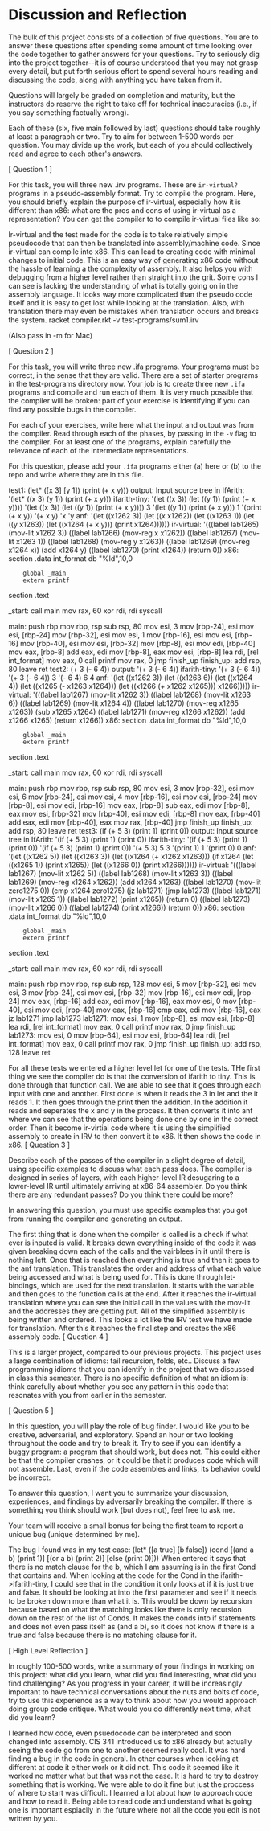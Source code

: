 # Discussion and Reflection


The bulk of this project consists of a collection of five
questions. You are to answer these questions after spending some
amount of time looking over the code together to gather answers for
your questions. Try to seriously dig into the project together--it is
of course understood that you may not grasp every detail, but put
forth serious effort to spend several hours reading and discussing the
code, along with anything you have taken from it.

Questions will largely be graded on completion and maturity, but the
instructors do reserve the right to take off for technical
inaccuracies (i.e., if you say something factually wrong).

Each of these (six, five main followed by last) questions should take
roughly at least a paragraph or two. Try to aim for between 1-500
words per question. You may divide up the work, but each of you should
collectively read and agree to each other's answers.

[ Question 1 ] 

For this task, you will three new .irv programs. These are
`ir-virtual?` programs in a pseudo-assembly format. Try to compile the
program. Here, you should briefly explain the purpose of ir-virtual,
especially how it is different than x86: what are the pros and cons of
using ir-virtual as a representation? You can get the compiler to to
compile ir-virtual files like so: 

Ir-virtual and the test made for the code is to take relatively simple pseudocode that can then be translated into assembly/machine code. Since ir-virtual can compile into x86. This can lead to creating code with minimal changes to initial code.  This is an easy way of generating x86 code without the hassle of learning a the complexity of assembly.  It also helps you with debugging from a higher level rather than straight into the grit. Some cons I can see is lacking the understanding of what is totally going on in the assembly language.  It looks way more complicated than the pseudo code itself and it is easy to get lost while looking at the translation.  Also, with translation there may even be mistakes when translation occurs and breaks the system.
racket compiler.rkt -v test-programs/sum1.irv 

(Also pass in -m for Mac)

[ Question 2 ] 

For this task, you will write three new .ifa programs. Your programs
must be correct, in the sense that they are valid. There are a set of
starter programs in the test-programs directory now. Your job is to
create three new `.ifa` programs and compile and run each of them. It
is very much possible that the compiler will be broken: part of your
exercise is identifying if you can find any possible bugs in the
compiler.

For each of your exercises, write here what the input and output was
from the compiler. Read through each of the phases, by passing in the
`-v` flag to the compiler. For at least one of the programs, explain
carefully the relevance of each of the intermediate representations.

For this question, please add your `.ifa` programs either (a) here or
(b) to the repo and write where they are in this file.

test1:
(let* ([x 3] [y 1]) (print (+ x y)))
output: 
Input source tree in IfArith:
'(let* ((x 3) (y 1)) (print (+ x y)))
ifarith-tiny:
'(let ((x 3)) (let ((y 1)) (print (+ x y))))
'(let ((x 3)) (let ((y 1)) (print (+ x y))))
3
'(let ((y 1)) (print (+ x y)))
1
'(print (+ x y))
'(+ x y)
'x
'y
anf:
'(let ((x1262 3))
   (let ((x x1262))
     (let ((x1263 1))
       (let ((y x1263)) (let ((x1264 (+ x y))) (print x1264))))))
ir-virtual:
'(((label lab1265) (mov-lit x1262 3))
  ((label lab1266) (mov-reg x x1262))
  ((label lab1267) (mov-lit x1263 1))
  ((label lab1268) (mov-reg y x1263))
  ((label lab1269) (mov-reg x1264 x))
  (add x1264 y)
  ((label lab1270) (print x1264))
  (return 0))
x86:
section .data
        int_format db "%ld",10,0


        global _main
        extern printf
section .text


_start: call main
        mov rax, 60
        xor rdi, rdi
        syscall


main:   push rbp
        mov rbp, rsp
        sub rsp, 80
        mov esi, 3
        mov [rbp-24], esi
        mov esi, [rbp-24]
        mov [rbp-32], esi
        mov esi, 1
        mov [rbp-16], esi
        mov esi, [rbp-16]
        mov [rbp-40], esi
        mov esi, [rbp-32]
        mov [rbp-8], esi
        mov edi, [rbp-40]
        mov eax, [rbp-8]
        add eax, edi
        mov [rbp-8], eax
        mov esi, [rbp-8]
        lea rdi, [rel int_format]
        mov eax, 0
        call printf
        mov rax, 0
        jmp finish_up
finish_up:      add rsp, 80
        leave
        ret
test2:
(+ 3 (- 6 4))
output:
'(+ 3 (- 6 4))
ifarith-tiny:
'(+ 3 (- 6 4))
'(+ 3 (- 6 4))
3
'(- 6 4)
6
4
anf:
'(let ((x1262 3))
   (let ((x1263 6))
     (let ((x1264 4))
       (let ((x1265 (- x1263 x1264))) (let ((x1266 (+ x1262 x1265))) x1266)))))
ir-virtual:
'(((label lab1267) (mov-lit x1262 3))
  ((label lab1268) (mov-lit x1263 6))
  ((label lab1269) (mov-lit x1264 4))
  ((label lab1270) (mov-reg x1265 x1263))
  (sub x1265 x1264)
  ((label lab1271) (mov-reg x1266 x1262))
  (add x1266 x1265)
  (return x1266))
x86:
section .data
        int_format db "%ld",10,0


        global _main
        extern printf
section .text


_start: call main
        mov rax, 60
        xor rdi, rdi
        syscall


main:   push rbp
        mov rbp, rsp
        sub rsp, 80
        mov esi, 3
        mov [rbp-32], esi
        mov esi, 6
        mov [rbp-24], esi
        mov esi, 4
        mov [rbp-16], esi
        mov esi, [rbp-24]
        mov [rbp-8], esi
        mov edi, [rbp-16]
        mov eax, [rbp-8]
        sub eax, edi
        mov [rbp-8], eax
        mov esi, [rbp-32]
        mov [rbp-40], esi
        mov edi, [rbp-8]
        mov eax, [rbp-40]
        add eax, edi
        mov [rbp-40], eax
        mov rax, [rbp-40]
        jmp finish_up
finish_up:      add rsp, 80
        leave
        ret
test3:
(if (+ 5 3)
    (print 1)
    (print 0))
output:
Input source tree in IfArith:
'(if (+ 5 3) (print 1) (print 0))
ifarith-tiny:
'(if (+ 5 3) (print 1) (print 0))
'(if (+ 5 3) (print 1) (print 0))
'(+ 5 3)
5
3
'(print 1)
1
'(print 0)
0
anf:
'(let ((x1262 5))
   (let ((x1263 3))
     (let ((x1264 (+ x1262 x1263)))
       (if x1264
         (let ((x1265 1)) (print x1265))
         (let ((x1266 0)) (print x1266))))))
ir-virtual:
'(((label lab1267) (mov-lit x1262 5))
  ((label lab1268) (mov-lit x1263 3))
  ((label lab1269) (mov-reg x1264 x1262))
  (add x1264 x1263)
  ((label lab1270) (mov-lit zero1275 0))
  (cmp x1264 zero1275)
  (jz lab1271)
  (jmp lab1273)
  ((label lab1271) (mov-lit x1265 1))
  ((label lab1272) (print x1265))
  (return 0)
  ((label lab1273) (mov-lit x1266 0))
  ((label lab1274) (print x1266))
  (return 0))
x86:
section .data
        int_format db "%ld",10,0


        global _main
        extern printf
section .text


_start: call main
        mov rax, 60
        xor rdi, rdi
        syscall


main:   push rbp
        mov rbp, rsp
        sub rsp, 128
        mov esi, 5
        mov [rbp-32], esi
        mov esi, 3
        mov [rbp-24], esi
        mov esi, [rbp-32]
        mov [rbp-16], esi
        mov edi, [rbp-24]
        mov eax, [rbp-16]
        add eax, edi
        mov [rbp-16], eax
        mov esi, 0
        mov [rbp-40], esi
        mov edi, [rbp-40]
        mov eax, [rbp-16]
        cmp eax, edi
        mov [rbp-16], eax
        jz lab1271
        jmp lab1273
lab1271:        mov esi, 1
        mov [rbp-8], esi
        mov esi, [rbp-8]
        lea rdi, [rel int_format]
        mov eax, 0
        call printf
        mov rax, 0
        jmp finish_up
lab1273:        mov esi, 0
        mov [rbp-64], esi
        mov esi, [rbp-64]
        lea rdi, [rel int_format]
        mov eax, 0
        call printf
        mov rax, 0
        jmp finish_up
finish_up:      add rsp, 128
        leave
        ret

For all these tests we entered a higher level let for one of the tests. THe first thing we see the compiler do is that the conversion of ifarith to tiny.  This is done through that function call. We are able to see that it goes through each input with one and another. First done is when it reads the 3 in let and the it reads 1.  It then goes through the print then the addition.  In the addition it reads and seperates the x and y in the process.  It then converts it into anf where we can see that the operations being done one by one in the correct order.  Then it become ir-virtial code where it is using the simplified assembly to create in IRV to then convert it to x86.  It then shows the code in x86.
[ Question 3 ] 

Describe each of the passes of the compiler in a slight degree of
detail, using specific examples to discuss what each pass does. The
compiler is designed in series of layers, with each higher-level IR
desugaring to a lower-level IR until ultimately arriving at x86-64
assembler. Do you think there are any redundant passes? Do you think
there could be more?

In answering this question, you must use specific examples that you
got from running the compiler and generating an output.

The first thing that is done when the compiler is called is a check if what ever is inputed is valid. It breaks down everything inside of the code it was given breaking down each of the calls and the vairblees in it until there is nothing left.  Once that is reached then everything is true and then it goes to the anf translation. This translates the order and address of what each value being accessed and what is being used for. This is done through let-bindings, which are used for the next translation. It starts with the variable and then goes to the function calls at the end.  After it reaches the ir-virtual translation where you can see the initial call in the values with the mov-lit and the addresses they are getting put. All of the simplified assembly is being written and ordered. This looks a lot like the IRV test we have made for translation. After this it reaches the final step and creates the x86 assembly code.
[ Question 4 ] 

This is a larger project, compared to our previous projects. This
project uses a large combination of idioms: tail recursion, folds,
etc.. Discuss a few programming idioms that you can identify in the
project that we discussed in class this semester. There is no specific
definition of what an idiom is: think carefully about whether you see
any pattern in this code that resonates with you from earlier in the
semester.

[ Question 5 ] 

In this question, you will play the role of bug finder. I would like
you to be creative, adversarial, and exploratory. Spend an hour or two
looking throughout the code and try to break it. Try to see if you can
identify a buggy program: a program that should work, but does
not. This could either be that the compiler crashes, or it could be
that it produces code which will not assemble. Last, even if the code
assembles and links, its behavior could be incorrect.

To answer this question, I want you to summarize your discussion,
experiences, and findings by adversarily breaking the compiler. If
there is something you think should work (but does not), feel free to
ask me.

Your team will receive a small bonus for being the first team to
report a unique bug (unique determined by me).

The bug I found was in my test case:
(let* ([a true]
       [b false])
       (cond [(and a b) (print 1)]
             [(or a b) (print 2)]
             [else (print 0)]))
When entered it says that there is no match clause for the b, which I am assuming is in the first Cond that contains and.  When looking at the code for the Cond in the ifarith->ifarith-tiny, I could see that in the condition it only looks at if it is just true and false.  It should be looking at into the first parameter and see if it needs to be broken down more than what it is.  This would be down by recursion because based on what the matching looks like there is only recursion down on the rest of the list of Conds. It makes the conds into if statements and does not even pass itself as (and a b), so it does not know if there is a true and false because there is no matching clause for it.

[ High Level Reflection ] 

In roughly 100-500 words, write a summary of your findings in working
on this project: what did you learn, what did you find interesting,
what did you find challenging? As you progress in your career, it will
be increasingly important to have technical conversations about the
nuts and bolts of code, try to use this experience as a way to think
about how you would approach doing group code critique. What would you
do differently next time, what did you learn?

I learned how code, even psuedocode can be interpreted and soon changed into assembly.  CIS 341 introduced us to x86 already but actually seeing the code go from one to another seemed really cool. It was hard finding a bug in the code in general.  In other courses when looking at different at code it either work or it did not.  This code it seemed like it worked no matter what but that was not the case.  It is hard to try to destroy something that is working.  We were able to do it fine but just the proccess of where to start was difficult.  I learned a lot about how to approach code and how to read it.  Being able to read code and understand what is going one is important espiaclly in the future where not all the code you edit is not written by you.